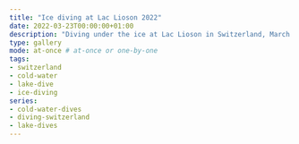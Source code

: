 ```yaml
---
title: "Ice diving at Lac Lioson 2022"
date: 2022-03-23T00:00:00+01:00
description: "Diving under the ice at Lac Lioson in Switzerland, March 2022"
type: gallery
mode: at-once # at-once or one-by-one
tags:
- switzerland
- cold-water
- lake-dive
- ice-diving
series:
- cold-water-dives
- diving-switzerland
- lake-dives
---
```

